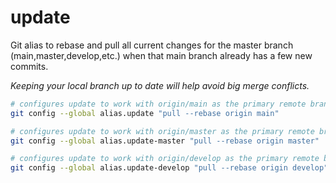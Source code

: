 # update

Git alias to rebase and pull all current changes for the master branch (main,master,develop,etc.) when that main branch already has a few new commits.

_Keeping your local branch up to date will help avoid big merge conflicts._

```bash
# configures update to work with origin/main as the primary remote branch
git config --global alias.update "pull --rebase origin main"

# configures update to work with origin/master as the primary remote branch
git config --global alias.update-master "pull --rebase origin master"

# configures update to work with origin/develop as the primary remote branch
git config --global alias.update-develop "pull --rebase origin develop"
```